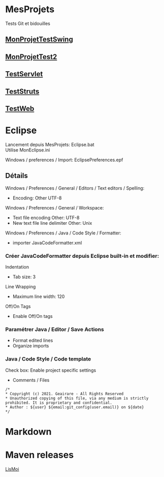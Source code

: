 ﻿# MesProjets

Tests Git et bidouilles

## [MonProjetTestSwing](Tests/MonProjetTest/LisMoi.md)

## [MonProjetTest2](Tests/MonProjetTest2/LisMoi.md)

## [TestServlet](Tests/TestServlet/LisMoi.md)

## [TestStruts](Tests/TestStruts/LisMoi.md)

## [TestWeb](Tests/TestWeb/LisMoi.md)

# Eclipse

Lancement depuis MesProjets: Eclipse.bat  
Utilise MonEclipse.ini

Windows / preferences / Import: EclipsePreferences.epf

## Détails

Windows / Preferences / General / Editors / Text editors / Spelling:
+ Encoding: Other UTF-8

Windows / Preferences / General / Workspace:
+ Text file encoding Other: UTF-8
+ New text file line delimiter Other: Unix

Windows / Preferences / Java / Code Style / Formatter:
+ importer JavaCodeFormatter.xml

### Créer JavaCodeFormatter depuis Eclipse built-in et modifier:

Indentation  
+ Tab size: 3

Line Wrapping  
+ Maximum line width: 120

Off/On Tags  
+ Enable Off/On tags

### Paramétrer Java / Editor / Save Actions

+ Format edited lines
+ Organize imports
 
### Java / Code Style / Code template

Check box: Enable project specific settings

+ Comments / Files

```
/*
* Copyright (c) 2021. Geairare - All Rights Reserved
* Unauthorized copying of this file, via any medium is strictly prohibited. It is proprietary and confidential.
* Author : ${user} ${email:git_config(user.email)} on ${date}
*/
```

# Markdown


# Maven releases

[LisMoi](Doc/LisMoi.md)